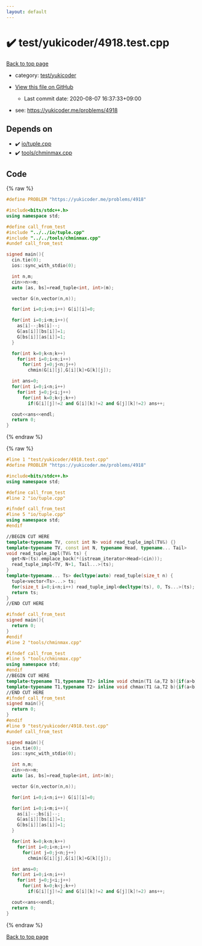 ```yaml
---
layout: default
---
```


<!-- mathjax config similar to math.stackexchange -->
<script type="text/javascript" async
  src="https://cdnjs.cloudflare.com/ajax/libs/mathjax/2.7.5/MathJax.js?config=TeX-MML-AM_CHTML">
</script>
<script type="text/x-mathjax-config">
  MathJax.Hub.Config({
    TeX: { equationNumbers: { autoNumber: "AMS" }},
    tex2jax: {
      inlineMath: [ ['$','$'] ],
      processEscapes: true
    },
    "HTML-CSS": { matchFontHeight: false },
    displayAlign: "left",
    displayIndent: "2em"
  });
</script>

<script type="text/javascript" src="https://cdnjs.cloudflare.com/ajax/libs/jquery/3.4.1/jquery.min.js"></script>
<script src="https://cdn.jsdelivr.net/npm/jquery-balloon-js@1.1.2/jquery.balloon.min.js" integrity="sha256-ZEYs9VrgAeNuPvs15E39OsyOJaIkXEEt10fzxJ20+2I=" crossorigin="anonymous"></script>
<script type="text/javascript" src="../../../assets/js/copy-button.js"></script>
<link rel="stylesheet" href="../../../assets/css/copy-button.css" />


# :heavy_check_mark: test/yukicoder/4918.test.cpp

<a href="../../../index.html">Back to top page</a>

* category: <a href="../../../index.html#de60e5ba474ac43bf7562c10f5977e2d">test/yukicoder</a>
* <a href="{{ site.github.repository_url }}/blob/master/test/yukicoder/4918.test.cpp">View this file on GitHub</a>
    - Last commit date: 2020-08-07 16:37:33+09:00


* see: <a href="https://yukicoder.me/problems/4918">https://yukicoder.me/problems/4918</a>


## Depends on

* :heavy_check_mark: <a href="../../../library/io/tuple.cpp.html">io/tuple.cpp</a>
* :heavy_check_mark: <a href="../../../library/tools/chminmax.cpp.html">tools/chminmax.cpp</a>


## Code

<a id="unbundled"></a>
{% raw %}
```cpp
#define PROBLEM "https://yukicoder.me/problems/4918"

#include<bits/stdc++.h>
using namespace std;

#define call_from_test
#include "../../io/tuple.cpp"
#include "../../tools/chminmax.cpp"
#undef call_from_test

signed main(){
  cin.tie(0);
  ios::sync_with_stdio(0);

  int n,m;
  cin>>n>>m;
  auto [as, bs]=read_tuple<int, int>(m);

  vector G(n,vector(n,n));

  for(int i=0;i<n;i++) G[i][i]=0;

  for(int i=0;i<m;i++){
    as[i]--;bs[i]--;
    G[as[i]][bs[i]]=1;
    G[bs[i]][as[i]]=1;
  }

  for(int k=0;k<n;k++)
    for(int i=0;i<n;i++)
      for(int j=0;j<n;j++)
        chmin(G[i][j],G[i][k]+G[k][j]);

  int ans=0;
  for(int i=0;i<n;i++)
    for(int j=0;j<i;j++)
      for(int k=0;k<j;k++)
        if(G[i][j]!=2 and G[i][k]!=2 and G[j][k]!=2) ans++;

  cout<<ans<<endl;
  return 0;
}

```
{% endraw %}

<a id="bundled"></a>
{% raw %}
```cpp
#line 1 "test/yukicoder/4918.test.cpp"
#define PROBLEM "https://yukicoder.me/problems/4918"

#include<bits/stdc++.h>
using namespace std;

#define call_from_test
#line 2 "io/tuple.cpp"

#ifndef call_from_test
#line 5 "io/tuple.cpp"
using namespace std;
#endif

//BEGIN CUT HERE
template<typename TV, const int N> void read_tuple_impl(TV&) {}
template<typename TV, const int N, typename Head, typename... Tail>
void read_tuple_impl(TV& ts) {
  get<N>(ts).emplace_back(*(istream_iterator<Head>(cin)));
  read_tuple_impl<TV, N+1, Tail...>(ts);
}
template<typename... Ts> decltype(auto) read_tuple(size_t n) {
  tuple<vector<Ts>...> ts;
  for(size_t i=0;i<n;i++) read_tuple_impl<decltype(ts), 0, Ts...>(ts);
  return ts;
}
//END CUT HERE

#ifndef call_from_test
signed main(){
  return 0;
}
#endif
#line 2 "tools/chminmax.cpp"

#ifndef call_from_test
#line 5 "tools/chminmax.cpp"
using namespace std;
#endif
//BEGIN CUT HERE
template<typename T1,typename T2> inline void chmin(T1 &a,T2 b){if(a>b) a=b;}
template<typename T1,typename T2> inline void chmax(T1 &a,T2 b){if(a<b) a=b;}
//END CUT HERE
#ifndef call_from_test
signed main(){
  return 0;
}
#endif
#line 9 "test/yukicoder/4918.test.cpp"
#undef call_from_test

signed main(){
  cin.tie(0);
  ios::sync_with_stdio(0);

  int n,m;
  cin>>n>>m;
  auto [as, bs]=read_tuple<int, int>(m);

  vector G(n,vector(n,n));

  for(int i=0;i<n;i++) G[i][i]=0;

  for(int i=0;i<m;i++){
    as[i]--;bs[i]--;
    G[as[i]][bs[i]]=1;
    G[bs[i]][as[i]]=1;
  }

  for(int k=0;k<n;k++)
    for(int i=0;i<n;i++)
      for(int j=0;j<n;j++)
        chmin(G[i][j],G[i][k]+G[k][j]);

  int ans=0;
  for(int i=0;i<n;i++)
    for(int j=0;j<i;j++)
      for(int k=0;k<j;k++)
        if(G[i][j]!=2 and G[i][k]!=2 and G[j][k]!=2) ans++;

  cout<<ans<<endl;
  return 0;
}

```
{% endraw %}

<a href="../../../index.html">Back to top page</a>

